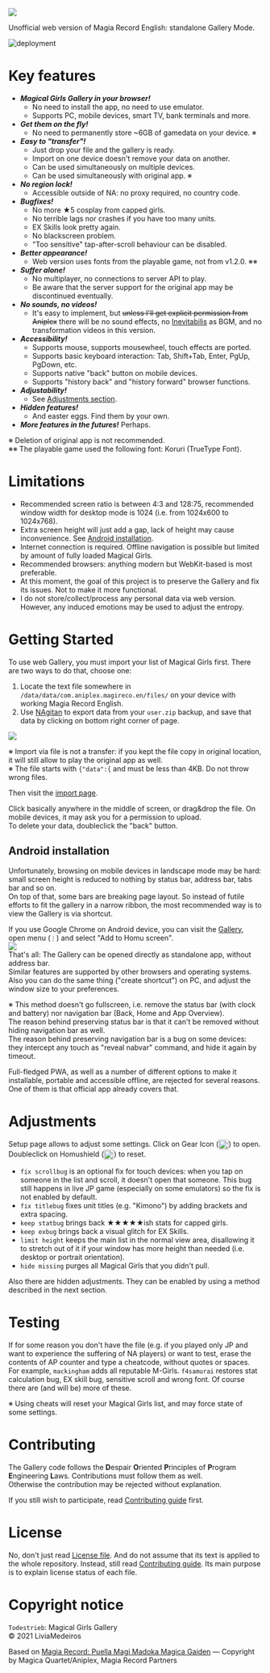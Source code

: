 [<img src="https://todestrieb.magica-us.com/img/gallery.png" />](https://todestrieb.magica-us.com)

Unofficial web version of Magia Record English: standalone Gallery Mode.

![deployment](https://github.com/LiviaMedeiros/todestrieb/actions/workflows/pages/pages-build-deployment/badge.svg)

# Key features
- ***Magical Girls Gallery in your browser!***
  - No need to install the app, no need to use emulator.
  - Supports PC, mobile devices, smart TV, bank terminals and more.
- ***Get them on the fly!***
  - No need to permanently store ~6GB of gamedata on your device. ※
- ***Easy to "transfer"!***
  - Just drop your file and the gallery is ready.
  - Import on one device doesn't remove your data on another.
  - Can be used simultaneously on multiple devices.
  - Can be used simultaneously with original app. ※
- ***No region lock!***
  - Accessible outside of NA: no proxy required, no country code.
- ***Bugfixes!***
  - No more ★5 cosplay from capped girls.
  - No terrible lags nor crashes if you have too many units.
  - EX Skills look pretty again.
  - No blackscreen problem.
  - "Too sensitive" tap-after-scroll behaviour can be disabled.
- ***Better appearance!***
  - Web version uses fonts from the playable game, not from v1.2.0. ※※
- ***Suffer alone!***
  - No multiplayer, no connections to server API to play.
  - Be aware that the server support for the original app may be discontinued eventually.
- ***No sounds, no videos!***
  - It's easy to implement, but <s>unless I'll get explicit permission from Aniplex</s> there will be no sound effects, no [Inevitabilis](https://www.madoka-magica.com/tv/bddvd/cd_st.html) as BGM, and no transformation videos in this version.
- ***Accessibility!***
  - Supports mouse, supports mousewheel, touch effects are ported.
  - Supports basic keyboard interaction: Tab, Shift+Tab, Enter, PgUp, PgDown, etc.
  - Supports native "back" button on mobile devices.
  - Supports "history back" and "history forward" browser functions.
- ***Adjustability!***
  - See [Adjustments section](#adjustments).
- ***Hidden features!***
  - And easter eggs. Find them by your own.
- ***More features in the futures!*** Perhaps.

※ Deletion of original app is not recommended.<br>
※※ The playable game used the following font: Koruri (TrueType Font).


# Limitations
- Recommended screen ratio is between 4:3 and 128:75, recommended window width for desktop mode is 1024 (i.e. from 1024x600 to 1024x768).
- Extra screen height will just add a gap, lack of height may cause inconvenience. See [Android installation](#android-installation).
- Internet connection is required. Offline navigation is possible but limited by amount of fully loaded Magical Girls.
- Recommended browsers: anything modern but WebKit-based is most preferable.
- At this moment, the goal of this project is to preserve the Gallery and fix its issues. Not to make it more functional.
- I do not store/collect/process any personal data via web version. However, any induced emotions may be used to adjust the entropy.

# Getting Started
To use web Gallery, you must import your list of Magical Girls first. There are two ways to do that, choose one:

1. Locate the text file somewhere in `/data/data/com.aniplex.magireco.en/files/` on your device with working Magia Record English.
2. Use [NAgitan](https://xn--80aalyho.xn--p1ai/magireco/NAgitan/acceptance) to export data from your `user.zip` backup, and save that data by clicking on bottom right corner of page.<br>
<img src="https://todestrieb.magica-us.com/img/tutorial/NAgitan.png" />

※ Import via file is not a transfer: if you kept the file copy in original location, it will still allow to play the original app as well.<br>
※ The file starts with `{"data":{` and must be less than 4KB. Do not throw wrong files.

Then visit the [import page](https://todestrieb.magica-us.com/setup).

Click basically anywhere in the middle of screen, or drag&drop the file. On mobile devices, it may ask you for a permission to upload.<br>
To delete your data, doubleclick the "back" button.

## Android installation
Unfortunately, browsing on mobile devices in landscape mode may be hard: small screen height is reduced to nothing by status bar, address bar, tabs bar and so on.<br>
On top of that, some bars are breaking page layout. So instead of futile efforts to fit the gallery in a narrow ribbon, the most recommended way is to view the Gallery is via shortcut.

If you use Google Chrome on Android device, you can visit the [Gallery](https://todestrieb.magica-us.com/), open menu (`⋮`) and select "Add to Homu screen".<br>
<img src="https://todestrieb.magica-us.com/img/tutorial/homuscreen.png" /><br>
That's all: The Gallery can be opened directly as standalone app, without address bar.<br>
Similar features are supported by other browsers and operating systems. Also you can do the same thing ("create shortcut") on PC, and adjust the window size to your preferences.

※ This method doesn't go fullscreen, i.e. remove the status bar (with clock and battery) nor navigation bar (Back, Home and App Overview).<br>
The reason behind preserving status bar is that it can't be removed without hiding navigation bar as well.<br>
The reason behind preserving navigation bar is a bug on some devices: they intercept any touch as "reveal nabvar" command, and hide it again by timeout.

Full-fledged PWA, as well as a number of different options to make it installable, portable and accessible offline, are rejected for several reasons. One of them is that official app already covers that.

# Adjustments
Setup page allows to adjust some settings. Click on Gear Icon (<img src="https://todestrieb.magica-us.com/img/misc/global_etc.png" valign="middle" height="20" />) to open. Doubleclick on Homushield (<img src="https://todestrieb.magica-us.com/img/misc/icon_reset.png" valign="middle" height="20" />) to reset.
- `fix scrollbug` is an optional fix for touch devices: when you tap on someone in the list and scroll, it doesn't open that someone. This bug still happens in live JP game (especially on some emulators) so the fix is not enabled by default.
- `fix titlebug` fixes unit titles (e.g. "Kimono") by adding brackets and extra spacing.
- `keep statbug` brings back ★★★★★ish stats for capped girls.
- `keep exbug` brings back a visual glitch for EX Skills.
- `limit height` keeps the main list in the normal view area, disallowing it to stretch out of it if your window has more height than needed (i.e. desktop or portrait orientation).
- `hide missing` purges all Magical Girls that you didn't pull.

Also there are hidden adjustments. They can be enabled by using a method described in the next section.

# Testing
If for some reason you don't have the file (e.g. if you played only JP and want to experience the suffering of NA players) or want to test, erase the contents of AP counter and type a cheatcode, without quotes or spaces. For example, `mackingham` adds all reputable M-Girls. `f4samurai` restores stat calculation bug, EX skill bug, sensitive scroll and wrong font. Of course there are (and will be) more of these.

※ Using cheats will reset your Magical Girls list, and may force state of some settings.

# Contributing
The Gallery code follows the **D**espair **O**riented **P**rinciples of **P**rogram **E**ngineering **L**aws. Contributions must follow them as well.<br>
Otherwise the contribution may be rejected without explanation.

If you still wish to participate, read [Contributing guide](CONTRIBUTING.md) first.

# License
No, don't just read [License file](LICENSE). And do not assume that its text is applied to the whole repository.
Instead, still read [Contributing guide](CONTRIBUTING.md). Its main purpose is to explain license status of each file.

# Copyright notice
`Todestrieb`: Magical Girls Gallery<br>
© 2021 LiviaMedeiros

Based on [Magia Record: Puella Magi Madoka Magica Gaiden](https://magiarecord-en.com/) — Copyright by Magica Quartet/Aniplex, Magia Record Partners
